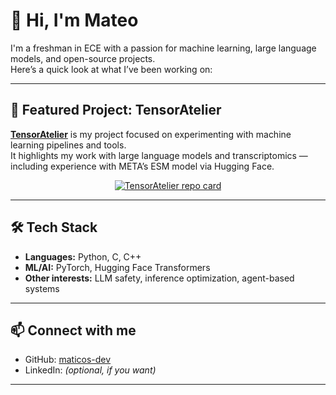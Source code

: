 # 👋 Hi, I'm Mateo  

I'm a freshman in ECE with a passion for machine learning, large language models, and open-source projects.  
Here’s a quick look at what I’ve been working on:

---

## 🌟 Featured Project: TensorAtelier  
[**TensorAtelier**](https://github.com/maticos-dev/tensor-atelier) is my project focused on experimenting with machine learning pipelines and tools.  
It highlights my work with large language models and transcriptomics — including experience with META’s ESM model via Hugging Face.  

<p align="center">
  <a href="https://github.com/maticos-dev/tensor-atelier">
    <img src="https://github-readme-stats.vercel.app/api/pin/?username=maticos-dev&repo=tensor-atelier&theme=radical" alt="TensorAtelier repo card" />
  </a>
</p>

---

## 🛠️ Tech Stack  
- **Languages:** Python, C, C++  
- **ML/AI:** PyTorch, Hugging Face Transformers  
- **Other interests:** LLM safety, inference optimization, agent-based systems  

---

## 📫 Connect with me  
- GitHub: [maticos-dev](https://github.com/maticos-dev)  
- LinkedIn: _(optional, if you want)_  

---
